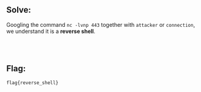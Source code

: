 ## Solve:

Googling the command `nc -lvnp 443` together with `attacker` or `connection`, we understand it is a **reverse shell**.

<br><br>

## Flag:
`flag{reverse_shell}`
